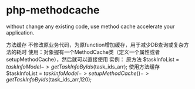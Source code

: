 # php-methodcache
without change any existing code, use method cache accelerate your  application.

方法缓存 不修改原业务代码，为原function增加缓存，用于减少DB查询或复杂方法的耗时
使用：对象握有一个MethodCache类（定义一个属性或者setupMethodCache），然后就可以直接使用
实例：
原方法 $taskInfoList = $taskInfoModel->getTaskInfoByIds($task_ids_arr);
使用方法缓存 $taskInfoList = $taskInfoModel->setupMethodCache()->getTaskInfoByIds($task_ids_arr,120);
